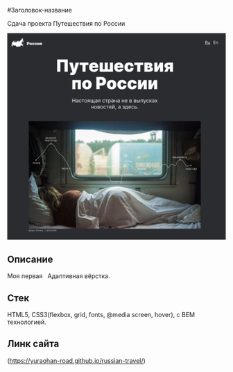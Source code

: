#Заголовок-название

Сдача проекта Путешествия по России


![](./images/proj-3.png)

## Описание

Моя первая   Адаптивная вёрстка.

## Стек

HTML5, CSS3(flexbox, grid, fonts, @media screen, hover), с BEM технологией.

## Линк сайта
(https://yuraohan-road.github.io/russian-travel/)
